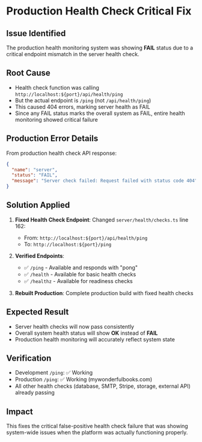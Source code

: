 # Production Health Check Critical Fix

## Issue Identified
The production health monitoring system was showing **FAIL** status due to a critical endpoint mismatch in the server health check.

## Root Cause
- Health check function was calling `http://localhost:${port}/api/health/ping` 
- But the actual endpoint is `/ping` (not `/api/health/ping`)
- This caused 404 errors, marking server health as FAIL
- Since any FAIL status marks the overall system as FAIL, entire health monitoring showed critical failure

## Production Error Details
From production health check API response:
```json
{
  "name": "server",
  "status": "FAIL", 
  "message": "Server check failed: Request failed with status code 404"
}
```

## Solution Applied
1. **Fixed Health Check Endpoint**: Changed `server/health/checks.ts` line 162:
   - From: `http://localhost:${port}/api/health/ping`
   - To: `http://localhost:${port}/ping`

2. **Verified Endpoints**:
   - ✅ `/ping` - Available and responds with "pong"
   - ✅ `/health` - Available for basic health checks  
   - ✅ `/healthz` - Available for readiness checks

3. **Rebuilt Production**: Complete production build with fixed health checks

## Expected Result
- Server health checks will now pass consistently
- Overall system health status will show **OK** instead of **FAIL**
- Production health monitoring will accurately reflect system state

## Verification
- Development `/ping`: ✅ Working
- Production `/ping`: ✅ Working (mywonderfulbooks.com)
- All other health checks (database, SMTP, Stripe, storage, external API) already passing

## Impact
This fixes the critical false-positive health check failure that was showing system-wide issues when the platform was actually functioning properly.